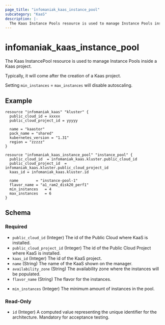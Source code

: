 ```yaml
---
page_title: "infomaniak_kaas_instance_pool"
subcategory: "KaaS"
description: |-
  The Kaas Instance Pools resource is used to manage Instance Pools inside a Kaas project
---
```


# infomaniak_kaas_instance_pool

The Kaas InstancePool resource is used to manage Instance Pools inside a Kaas project.

Typically, it will come after the creation of a Kaas project.

Setting `min_instances` = `max_instances` will disable autoscaling.

## Example

```hcl
resource "infomaniak_kaas" "kluster" {
  public_cloud_id = xxxxx
  public_cloud_project_id = yyyyy

  name = "kaastor"
  pack_name = "shared"
  kubernetes_version = "1.31"
  region = "zzzzz"
}

resource "infomaniak_kaas_instance_pool" "instance_pool" {
  public_cloud_id  = infomaniak_kaas.kluster.public_cloud_id
  public_cloud_project_id  = infomaniak_kaas.kluster.public_cloud_project_id
  kaas_id = infomaniak_kaas.kluster.id

  name        = "instance-pool-1"
  flavor_name = "a1_ram2_disk20_perf1"
  min_instances   = 4
  max_instances   = 6
}
```

## Schema

### Required

- `public_cloud_id` (Integer) The id of the Public Cloud where KaaS is installed.
- `public_cloud_project_id` (Integer) The id of the Public Cloud Project where KaaS is installed.
- `kaas_id` (Integer) The id of the KaaS project.
- `name` (String) The name of the KaaS shown on the manager.
- `availability_zone` (String) The availability zone where the instances will be populated.
- `flavor_name` (String) The flavor for the instances.
<!-- - `max_instances` (Integer) The maximum amount of instances in the pool. -->
- `min_instances` (Integer) The minimum amount of instances in the pool.

### Read-Only

- `id` (Integer) A computed value representing the unique identifier for the architecture. Mandatory for acceptance testing.
